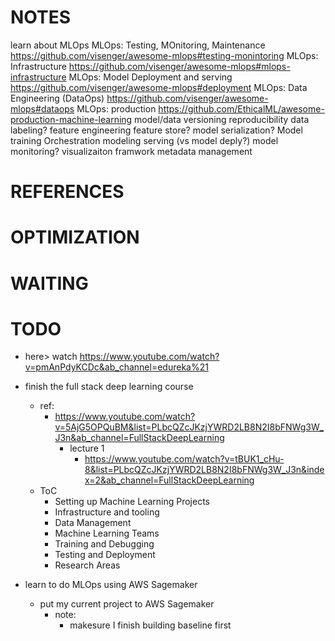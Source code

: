 # NOTES
learn about MLOps
    MLOps: Testing, MOnitoring, Maintenance
        https://github.com/visenger/awesome-mlops#testing-monintoring
    MLOps: Infrastructure
        https://github.com/visenger/awesome-mlops#mlops-infrastructure
    MLOps: Model Deployment and serving
        https://github.com/visenger/awesome-mlops#deployment
    MLOps: Data Engineering (DataOps)
        https://github.com/visenger/awesome-mlops#dataops
    MLOps: production
        https://github.com/EthicalML/awesome-production-machine-learning
            model/data versioning
            reproducibility
            data labeling?
            feature engineering
            feature store?
            model serialization?
            Model training Orchestration 
            modeling serving (vs model deply?)
            model monitoring?
            visualizaiton framwork
            metadata management
# REFERENCES
# OPTIMIZATION
# WAITING
# TODO
* here> watch https://www.youtube.com/watch?v=pmAnPdyKCDc&ab_channel=edureka%21
* finish the full stack deep learning course
    * ref:
        * https://www.youtube.com/watch?v=5AjG5OPQuBM&list=PLbcQZcJKzjYWRD2LB8N2I8bFNWg3W_J3n&ab_channel=FullStackDeepLearning
            * lecture 1
                * https://www.youtube.com/watch?v=tBUK1_cHu-8&list=PLbcQZcJKzjYWRD2LB8N2I8bFNWg3W_J3n&index=2&ab_channel=FullStackDeepLearning
    * ToC
        * Setting up Machine Learning Projects
        * Infrastructure and tooling
        * Data Management
        * Machine Learning Teams
        * Training and Debugging 
        * Testing and Deployment
        * Research Areas

* learn to do MLOps using AWS Sagemaker
    * put my current project to AWS Sagemaker
        * note:
            * makesure I finish building baseline first



